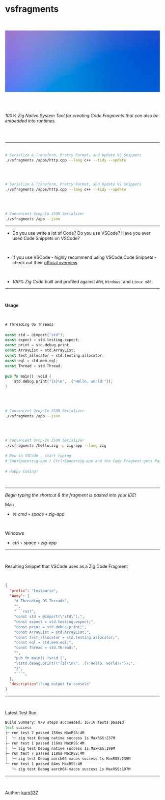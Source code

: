 # vsfragments

<br/>
<br/>

<div align="center">
  <img alt="Kotlin logo" height="200px" src="assets/readme_bg.jpg">
</div>

<br/>
<br/>
<br/>

_100% Zig Native System Tool for creating Code Fragments that can also be embedded into runtimes._

<br/>
<br/>

<hr/>

```bash

# Serialize & Transform, Pretty Format, and Update VS Snippets 
./vsfragments /apps/http.cpp --lang c++ --tidy --update

```

<br/>


```bash

# Serialize & Transform, Pretty Format, and Update VS Snippets 
./vsfragments /apps/http.cpp --lang c++ --tidy --update

```

<br/>

```bash

# Convenient Drop-In JSON Serializer 
./vsfragments /app --json

```



<hr/>

- Do you use write a lot of Code? Do you use VSCode? Have you ever used Code Snippets on VSCode?

<br/>

- If you use VSCode - highly recommend using VSCode Code Snippets - check out their [official overview](https://code.visualstudio.com/docs/editor/userdefinedsnippets).


<br/>



- _100% Zig Code_ built and profiled against `ARM`, `Windows`, and `Linux x86`.

<hr/>

<br/>

**Usage**

<br/>

```rust
# Threading OS Threads

const std = @import("std");
const expect = std.testing.expect;
const print = std.debug.print;
const ArrayList = std.ArrayList;
const test_allocator = std.testing.allocator;
const eql = std.mem.eql;
const Thread = std.Thread;

pub fn main() !void {
    std.debug.print("{s}\n", .{"Hello, world!"});
}
```

<br/>


```bash

# Convenient Drop-In JSON Serializer 
./vsfragments /app --json

```

<br/>


```bash

# Convenient Drop-In JSON Serializer 
./vsfragments /hello.zig -p zig-app --lang zig

# Now in VSCode , start typing 
# Cmd+Space+zig-app / Ctrl+Space+zig-app and the Code Fragment gets Pasted!

# Happy Coding!
```

<br/>

<hr/>

_Begin typing the shortcut & the fragment is pasted into your IDE!_

Mac
- ⌘ *cmd* `+` *space* `+`  *zig-app* 

 <br/>

Windows
- *ctrl* `+` *space* `+`  *zig-app*  

<hr/>

<br/>


Resulting Snippet that VSCode uses as a Zig Code Fragment 
  
<br/>

```json
{
  "prefix": "testparse",
  "body": [
    "# Threading OS Threads",
    "",
    "```rust",
    "const std = @import(\"std\");",
    "const expect = std.testing.expect;",
    "const print = std.debug.print;",
    "const ArrayList = std.ArrayList;",
    "const test_allocator = std.testing.allocator;",
    "const eql = std.mem.eql;",
    "const Thread = std.Thread;",
    "",
    "pub fn main() !void {",
    "\tstd.debug.print(\"{s}\\n\", .{\"Hello, world!\"});",
    "}",
    "```",
  ],
  "description":"Log output to console"
}

```

<hr/>
<br/>

Latest Test Run

```bash
Build Summary: 9/9 steps succeeded; 16/16 tests passed
test success
├─ run test 7 passed 158ms MaxRSS:4M
│  └─ zig test Debug native success 1s MaxRSS:237M
├─ run test 1 passed 116ms MaxRSS:4M
│  └─ zig test Debug native success 1s MaxRSS:199M
├─ run test 7 passed 118ms MaxRSS:4M
│  └─ zig test Debug aarch64-macos success 1s MaxRSS:239M
└─ run test 1 passed 84ms MaxRSS:4M
   └─ zig test Debug aarch64-macos success 1s MaxRSS:197M
```

<hr/>
<br/>

Author: [kuro337](https://github.com/kuro337)